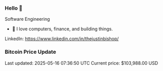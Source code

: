 ### Hello 🤙  

Software Engineering

- 🔭 I love computers, finance, and building things.
  
LinkedIn: https://www.linkedin.com/in/thejustinbishop/  





























































































































































### Bitcoin Price Update
Last updated: 2025-05-16 07:36:50 UTC
Current price: $103,988.00 USD
